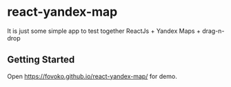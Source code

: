# react-yandex-map

It is just some simple app to test together ReactJs + Yandex Maps + drag-n-drop

## Getting Started

Open https://fovoko.github.io/react-yandex-map/ for demo.
